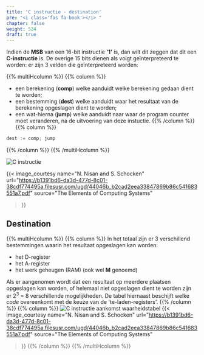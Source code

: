 ```yaml
---
title: 'C instructie - destination'
pre: "<i class='fas fa-book'></i> "
chapter: false
weight: 524
draft: true
---
```


Indien de **MSB** van een 16-bit instructie **'1'** is, dan wilt dit zeggen dat dit een **C-instructie** is. De overige 15 bits dienen als volgt geïnterpreteerd te worden: er zijn 3 velden die geïnterpreteerd worden: 

{{% multiHcolumn %}}
{{% column %}}
* een berekening (**comp**) welke aanduidt welke berekening gedaan dient te worden;
* een bestemming (**dest**) welke aanduidt waar het resultaat van de berekening opgeslagen dient te worden;
* een wat-hierna (**jump**) welke aanduidt naar waar de program counter moet veranderen, na de uitvoering van deze instuctie.
{{% /column %}}
{{% column %}}
```C
dest := comp; jump
```
{{% /column %}}
{{% /multiHcolumn %}}

![C instructie](/images/500/C_instruction.png)

{{< image_courtesy 
  name="N. Nisan and S. Schocken"
  url="https://b1391bd6-da3d-477d-8c01-38cdf774495a.filesusr.com/ugd/44046b_b2cad2eea33847869b86c541683551a7.pdf"
  source="The Elements of Computing Systems"
  >}}

## Destination

{{% multiHcolumn %}}
{{% column %}}
In het totaal zijn er 3 verschillend bestemmingen waarin het resultaat opgeslagen kan worden:

* het D-register
* het A-register
* het werk geheugen (RAM) (ook wel **M** genoemd)

Als er aangenomen wordt dat een resultaat op meerdere plaatsen opgeslagen kan worden, of helemaal niet opgeslagen dient te worden zijn er 2<sup>3</sup> = 8 verschillende mogelijkheden. De tabel hiernaast beschijft welke *code* overeenkomt met de keuze van de 'te-laden-registers'. 
{{% /column %}}
{{% column %}}
![C instructie aankomst waarheidstabel ](/images/500/C_instruction_dest.png)
{{< image_courtesy 
  name="N. Nisan and S. Schocken"
  url="https://b1391bd6-da3d-477d-8c01-38cdf774495a.filesusr.com/ugd/44046b_b2cad2eea33847869b86c541683551a7.pdf"
  source="The Elements of Computing Systems"
  >}}
{{% /column %}}
{{% /multiHcolumn %}}
